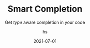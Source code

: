 ---
date: 2021-07-01
title: Smart Completion
technologies: [java]
topics: [editing]
author: hs
subtitle: Get *type* aware completion in your code 
thumbnail: ./thumbnail.png
cardThumbnail: ./card.png
shortVideo:
  poster: ./tip.png
  url: https://youtu.be/cKF-HXaNIYE 
leadin: |
  Press **⌃⇧␣** (macOS), **Ctrl+Shift+Space** (Windows/Linux) to invoke smart completion. If the type can be determined then the list of suggestions will be filtered to the correct type.

  Here are some places you can use it:
  - In the right part of assignment statements
  - In variable initializers 
  - In return statements
  - In the list of arguments of a method call
  - After the new keyword in an object declaration
  - In chained expressions
 
---
